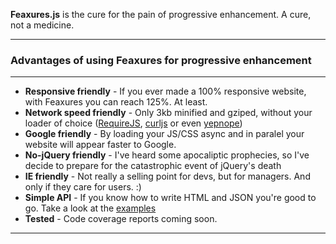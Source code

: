<p class="lead">
	<strong>Feaxures.js</strong> is the cure for the pain of progressive enhancement. A cure, not a medicine.
</p>

<hr/>
<h3>Advantages of using Feaxures for progressive enhancement</h3>
<hr/>

* <strong>Responsive friendly</strong> -  If you ever made a 100% responsive website, with Feaxures you can reach 125%. At least.
* <strong>Network speed friendly</strong> -  Only 3kb minified and gziped, without your loader of choice (<a href="http://www.requirejs.org">RequireJS</a>, <a href="https://github.com/cujojs/curl‎">curljs</a> or even <a href="http://yepnopejs.com/">yepnope</a>)
* <strong>Google friendly</strong> -  By loading your JS/CSS async and in paralel your website will appear faster to Google.
* <strong>No-jQuery friendly</strong> -  I've heard some apocaliptic prophecies, so I've decide to prepare for the catastrophic event of jQuery's death
* <strong>IE friendly</strong> -  Not really a selling point for devs, but for managers. And only if they care for users. :)
* <strong>Simple API</strong> -  If you know how to write HTML and JSON you're good to go. Take a look at the <a href="/examples">examples</a>
* <strong>Tested</strong> -  Code coverage reports coming soon.


<div class="clear"></div>
<hr/>
